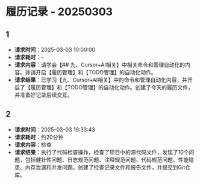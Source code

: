 # 履历记录 - 20250303

## 1
- **请求时间**：2025-03-03 10:00:00
- **请求耗时**：-
- **请求内容**：请学会【## 九、Cursor+AI相关】中相关命令和管理自动化的内容。并请开启【履历管理】和【TODO管理】的自动化动作。
- **请求结果**：已学习【九、Cursor+AI相关】中的命令和管理自动化内容，并开启了【履历管理】和【TODO管理】的自动化动作。创建了今天的履历文件，并准备好记录后续交互。 

## 2
- **请求时间**：2025-03-03 19:33:43
- **请求耗时**：约20分钟
- **请求内容**：检查
- **请求结果**：执行了代码检查操作，检查了项目中的源代码文件，发现了10个问题，包括健壮性问题、日志规范问题、注释规范问题、代码规范问题、性能隐患、内存泄漏和并发问题。创建了检查记录文件和报告文件，并提交到Git仓库。 